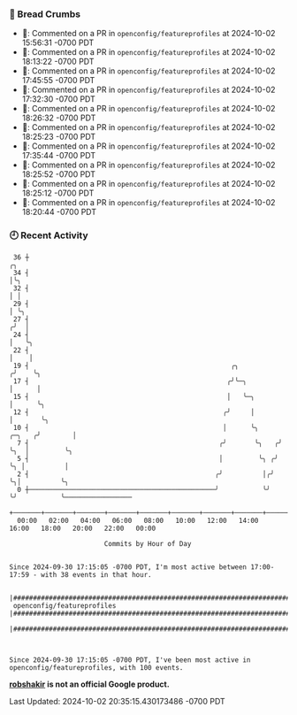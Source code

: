 ### 🍞 Bread Crumbs

 * 💬: Commented on a PR in  `openconfig/featureprofiles` at 2024-10-02 15:56:31 -0700 PDT
 * 💬: Commented on a PR in  `openconfig/featureprofiles` at 2024-10-02 18:13:22 -0700 PDT
 * 💬: Commented on a PR in  `openconfig/featureprofiles` at 2024-10-02 17:45:55 -0700 PDT
 * 💬: Commented on a PR in  `openconfig/featureprofiles` at 2024-10-02 17:32:30 -0700 PDT
 * 💬: Commented on a PR in  `openconfig/featureprofiles` at 2024-10-02 18:26:32 -0700 PDT
 * 💬: Commented on a PR in  `openconfig/featureprofiles` at 2024-10-02 18:25:23 -0700 PDT
 * 💬: Commented on a PR in  `openconfig/featureprofiles` at 2024-10-02 17:35:44 -0700 PDT
 * 💬: Commented on a PR in  `openconfig/featureprofiles` at 2024-10-02 18:25:52 -0700 PDT
 * 💬: Commented on a PR in  `openconfig/featureprofiles` at 2024-10-02 18:25:12 -0700 PDT
 * 💬: Commented on a PR in  `openconfig/featureprofiles` at 2024-10-02 18:20:44 -0700 PDT

### 🕘 Recent Activity
```
 36 ┼                                                                        ╭╮
 34 ┤                                                                        │╰╮
 32 ┤                                                                        │ │
 29 ┤                                                                        │ ╰╮
 27 ┤                                                                       ╭╯  │
 24 ┤                                                                       │   ╰╮
 22 ┤                                                                       │    │
 19 ┤                                                   ╭╮                 ╭╯    ╰╮
 17 ┤                                                  ╭╯╰─╮               │      │
 15 ┤                                                  │   ╰─╮             │      ╰╮
 12 ┤                                                 ╭╯     │             │       ╰╮
 10 ┤                                                 │      ╰╮     ╭─╮   ╭╯        │
  7 ┤                                                ╭╯       ╰╮   ╭╯ ╰╮  │         ╰╮
  5 ┤                                                │         ╰╮ ╭╯   ╰╮ │          │
  2 ┤                                               ╭╯          │╭╯     ╰╮│          ╰╮
  0 ┼───────────────────────────────────────────────╯           ╰╯       ╰╯           ╰─────────────────
    +───────+───────+───────+───────+───────+───────+───────+───────+───────+───────+───────+───────+────
  00:00   02:00   04:00   06:00   08:00   10:00   12:00   14:00   16:00   18:00   20:00   22:00   00:00   

						Commits by Hour of Day


Since 2024-09-30 17:15:05 -0700 PDT, I'm most active between 17:00-17:59 - with 38 events in that hour.

```



```
                               |####################################################################################################
 openconfig/featureprofiles    |####################################################################################################
                               |####################################################################################################



Since 2024-09-30 17:15:05 -0700 PDT, I've been most active in openconfig/featureprofiles, with 100 events.

```
**[robshakir](mailto:robjs@google.com) is not an official Google product.**  


Last Updated: 2024-10-02 20:35:15.430173486 -0700 PDT
